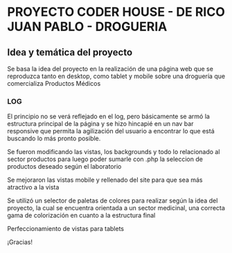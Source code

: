 <h1>PROYECTO CODER HOUSE - DE RICO JUAN PABLO - DROGUERIA </h1>


<h2>Idea y temática del proyecto</h2>
<p>Se basa la idea del proyecto en la realización de una página web que se reproduzca tanto en desktop, como tablet y mobile sobre una droguería que comercializa Productos Médicos</p>


<h3>LOG</h3>
<p>El principio no se verá reflejado en el log, pero básicamente se armó la estructura principal de la página y se hizo hincapié en un nav bar responsive que permita la agilización del usuario a encontrar lo que está buscando lo más pronto posible.</p>
<p>Se fueron modificando las vistas, los backgrounds y todo lo relacionado al sector productos para luego poder sumarle con .php la seleccion de productos deseado según el laboratorio</p>
<p>Se mejoraron las vistas mobile y rellenado del site para que sea más atractivo a la vista<p>
<p>Se utilizó un selector de paletas de colores para realizar según la idea del proyecto, la cual se encuentra orientada a un sector medicinal, una correcta gama de colorización en cuanto a la estructura final</p>
<p>Perfeccionamiento de vistas para tablets</p>
<p>¡Gracias!</p>